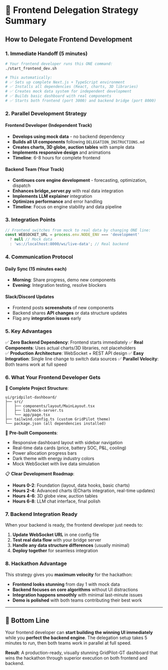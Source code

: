 # 🚀 Frontend Delegation Strategy Summary

## **How to Delegate Frontend Development**

### **1. Immediate Handoff (5 minutes)**
```bash
# Your frontend developer runs this ONE command:
./start_frontend_dev.sh

# This automatically:
# ✅ Sets up complete Next.js + TypeScript environment
# ✅ Installs all dependencies (React, charts, 3D libraries)
# ✅ Creates mock data system for independent development
# ✅ Builds basic dashboard with real components
# ✅ Starts both frontend (port 3000) and backend bridge (port 8000)
```

### **2. Parallel Development Strategy**

#### **Frontend Developer** (Independent Track)
- **Develops using mock data** - no backend dependency
- **Builds all UI components** following `DELEGATION_INSTRUCTIONS.md`
- **Creates charts, 3D globe, auction tables** with sample data
- **Implements responsive design** and animations
- **Timeline**: 6-8 hours for complete frontend

#### **Backend Team** (Your Track)
- **Continues core engine development** - forecasting, optimization, dispatch
- **Enhances bridge_server.py** with real data integration
- **Implements LLM explainer** integration
- **Optimizes performance** and error handling
- **Timeline**: Focus on engine stability and data pipeline

### **3. Integration Points**

```typescript
// Frontend switches from mock to real data by changing ONE line:
const WEBSOCKET_URL = process.env.NODE_ENV === 'development' 
  ? null // Mock data
  : 'ws://localhost:8000/ws/live-data'; // Real backend
```

### **4. Communication Protocol**

#### **Daily Sync** (15 minutes each)
- **Morning**: Share progress, demo new components
- **Evening**: Integration testing, resolve blockers

#### **Slack/Discord Updates**
- Frontend posts **screenshots** of new components
- Backend shares **API changes** or data structure updates
- Flag any **integration issues** early

### **5. Key Advantages**

✅ **Zero Backend Dependency**: Frontend starts immediately
✅ **Real Components**: Uses actual charts/3D libraries, not placeholders  
✅ **Production Architecture**: WebSocket + REST API design
✅ **Easy Integration**: Single line change to switch data sources
✅ **Parallel Velocity**: Both teams work at full speed

### **6. What Your Frontend Developer Gets**

📁 **Complete Project Structure**:
```
ui/gridpilot-dashboard/
├── src/
│   ├── components/layout/MainLayout.tsx
│   ├── lib/mock-server.ts
│   └── app/page.tsx
├── tailwind.config.ts (custom GridPilot theme)
└── package.json (all dependencies installed)
```

🎨 **Pre-built Components**:
- Responsive dashboard layout with sidebar navigation
- Real-time data cards (price, battery SOC, P&L, cooling)
- Power allocation progress bars
- Dark theme with energy industry colors
- Mock WebSocket with live data simulation

📋 **Clear Development Roadmap**:
- **Hours 0-2**: Foundation (layout, data hooks, basic charts)
- **Hours 2-4**: Advanced charts (ECharts integration, real-time updates)
- **Hours 4-6**: 3D globe view, auction tables
- **Hours 6-8**: LLM chat interface, final polish

### **7. Backend Integration Ready**

When your backend is ready, the frontend developer just needs to:

1. **Update WebSocket URL** in one config file
2. **Test real data flow** with your bridge server
3. **Handle any data structure differences** (usually minimal)
4. **Deploy together** for seamless integration

### **8. Hackathon Advantage**

This strategy gives you **maximum velocity** for the hackathon:
- **Frontend looks stunning** from day 1 with mock data
- **Backend focuses on core algorithms** without UI distractions  
- **Integration happens smoothly** with minimal last-minute issues
- **Demo is polished** with both teams contributing their best work

---

## **🎯 Bottom Line**

Your frontend developer can **start building the winning UI immediately** while you **perfect the backend engine**. The delegation setup takes 5 minutes to run, then both teams work in parallel at full speed.

**Result**: A production-ready, visually stunning GridPilot-GT dashboard that wins the hackathon through superior execution on both frontend and backend. 